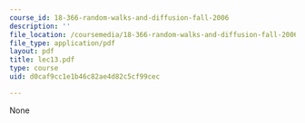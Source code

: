 ```yaml
---
course_id: 18-366-random-walks-and-diffusion-fall-2006
description: ''
file_location: /coursemedia/18-366-random-walks-and-diffusion-fall-2006/d0caf9cc1e1b46c82ae4d82c5cf99cec_lec13.pdf
file_type: application/pdf
layout: pdf
title: lec13.pdf
type: course
uid: d0caf9cc1e1b46c82ae4d82c5cf99cec

---
```

None